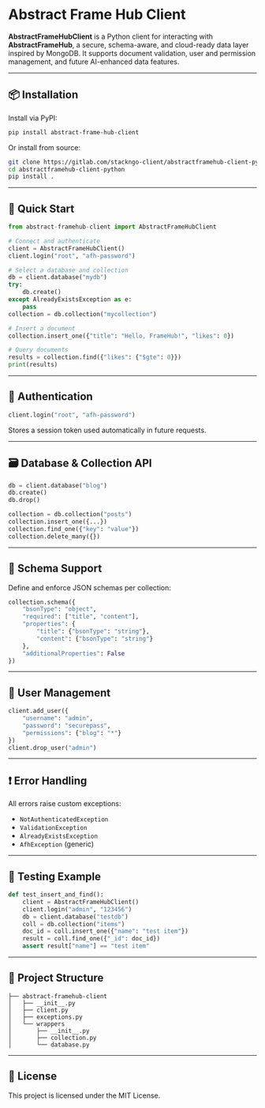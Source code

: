
# Abstract Frame Hub Client

**AbstractFrameHubClient** is a Python client for interacting with **AbstractFrameHub**, a secure, schema-aware, and cloud-ready data layer inspired by MongoDB. It supports document validation, user and permission management, and future AI-enhanced data features.

---

## 📦 Installation

Install via PyPI:

```bash
pip install abstract-frame-hub-client
```

Or install from source:

```bash
git clone https://gitlab.com/stackngo-client/abstractframehub-client-python.git
cd abstractframehub-client-python
pip install .
```

---

## 🚀 Quick Start

```python
from abstract-framehub-client import AbstractFrameHubClient

# Connect and authenticate
client = AbstractFrameHubClient()
client.login("root", "afh-password")

# Select a database and collection
db = client.database("mydb")
try:
    db.create()
except AlreadyExistsException as e:
    pass
collection = db.collection("mycollection")

# Insert a document
collection.insert_one({"title": "Hello, FrameHub!", "likes": 0})

# Query documents
results = collection.find({"likes": {"$gte": 0}})
print(results)
```

---

## 🔐 Authentication

```python
client.login("root", "afh-password")
```

Stores a session token used automatically in future requests.

---

## 🗃️ Database & Collection API

```python
db = client.database("blog")
db.create()
db.drop()

collection = db.collection("posts")
collection.insert_one({...})
collection.find_one({"key": "value"})
collection.delete_many({})
```

---

## 📐 Schema Support

Define and enforce JSON schemas per collection:

```python
collection.schema({
    "bsonType": "object",
    "required": ["title", "content"],
    "properties": {
        "title": {"bsonType": "string"},
        "content": {"bsonType": "string"}
    },
    "additionalProperties": False
})
```

---

## 👤 User Management

```python
client.add_user({
    "username": "admin",
    "password": "securepass",
    "permissions": {"blog": "*"}
})
client.drop_user("admin")
```

---

## ❗ Error Handling

All errors raise custom exceptions:

- `NotAuthenticatedException`
- `ValidationException`
- `AlreadyExistsException`
- `AfhException` (generic)

---

## 🧪 Testing Example

```python
def test_insert_and_find():
    client = AbstractFrameHubClient()
    client.login("admin", "123456")
    db = client.database("testdb")
    coll = db.collection("items")
    doc_id = coll.insert_one({"name": "test item"})
    result = coll.find_one({"_id": doc_id})
    assert result["name"] == "test item"
```

---

## 📁 Project Structure

```
├── abstract-framehub-client
│   ├── __init__.py
│   ├── client.py
│   ├── exceptions.py
│   └── wrappers
│       ├── __init__.py
│       ├── collection.py
│       └── database.py
```

---

## 📝 License

This project is licensed under the MIT License.
